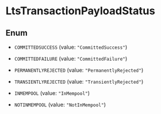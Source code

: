 

# LtsTransactionPayloadStatus

## Enum


* `COMMITTEDSUCCESS` (value: `"CommittedSuccess"`)

* `COMMITTEDFAILURE` (value: `"CommittedFailure"`)

* `PERMANENTLYREJECTED` (value: `"PermanentlyRejected"`)

* `TRANSIENTLYREJECTED` (value: `"TransientlyRejected"`)

* `INMEMPOOL` (value: `"InMempool"`)

* `NOTINMEMPOOL` (value: `"NotInMempool"`)



